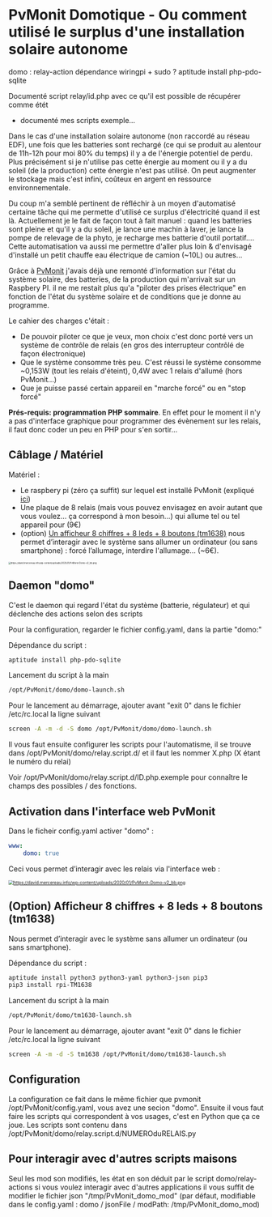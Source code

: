 # PvMonit Domotique - Ou comment utilisé le surplus d'une installation solaire autonome





domo : 
	relay-action dépendance wiringpi + sudo ?
	aptitude install php-pdo-sqlite

Documenté script relay/id.php avec ce qu'il est possible de récupérer comme étét

+ documenté mes scripts exemple... 








Dans le cas d'une installation solaire autonome (non raccordé au réseau EDF), une fois que les batteries sont rechargé (ce qui se produit au alentour de 11h-12h pour moi 80% du temps) il y a de l'énergie potentiel de perdu. Plus précisément si je n'utilise pas cette énergie au moment ou il y a du soleil (de la production) cette énergie n'est pas utilisé.  On peut augmenter le stockage mais c'est infini, coûteux en argent en ressource environnementale. 

Du coup m'a semblé pertinent de réfléchir à un moyen d'automatisé certaine tâche qui me permette d'utilisé ce surplus d'électricité quand il est là. Actuellement je le fait de façon tout à fait manuel : quand les batteries sont pleine et qu'il y a du soleil, je lance une machin à laver, je lance la pompe de relevage de la phyto,  je recharge mes batterie d'outil portatif….  Cette automatisation va aussi me permettre d'aller plus loin & d'envisagé d'installé un petit chauffe eau électrique de camion (~10L) ou autres…

Grâce à [PvMonit](https://david.mercereau.info/pvmonit-v1-0-monitoring-de-mon-installation-photovoltaique-autonome/) j'avais déjà une remonté d'information sur l'état du système solaire, des batteries, de la production qui m'arrivait sur un Raspbery PI. il ne me restait plus qu'a "piloter des prises électrique" en fonction de l'état du système solaire et de conditions que je donne au programme.

Le cahier des charges c'était : 

- De pouvoir piloter ce que je veux, mon choix c'est donc porté vers un système de contrôle de relais (en gros des interrupteur contrôlé de façon électronique) 
- Que le système consomme très peu. C'est réussi le système consomme ~0,153W (tout les relais d'éteint), 0,4W avec 1 relais d'allumé (hors PvMonit…)
- Que je puisse passé certain appareil en "marche forcé" ou en "stop forcé" 

**Prés-requis: programmation PHP sommaire**. En effet pour le moment il n'y a pas d'interface graphique pour programmer des évènement sur les relais, il faut donc coder un peu en PHP pour s'en sortir...

## Câblage / Matériel 

Matériel : 

- Le raspbery pi (zéro ça suffit) sur lequel est installé PvMonit (expliqué [ici](https://david.mercereau.info/pvmonit-v1-0-monitoring-de-mon-installation-photovoltaique-autonome/))
- Une plaque de 8 relais (mais vous pouvez envisagez en avoir autant que vous voulez… ça correspond à mon besoin…) qui allume tel ou tel appareil pour (9€)
- (option) [Un afficheur 8 chiffres + 8 leds + 8 boutons (tm1638)](https://os.mbed.com/components/TM1638-LED-controller-80-LEDs-max-Keyboa/) nous permet d’interagir avec le système sans allumer un ordinateur (ou sans smartphone)  : forcé l’allumage, interdire l'allumage… (~6€). 

<img src="https://david.mercereau.info/wp-content/uploads/2020/01/PvMonit-Domo-v2_bb.png" alt="https://david.mercereau.info/wp-content/uploads/2020/01/PvMonit-Domo-v2_bb.png" style="zoom:30%;" />

## Daemon "domo"

C'est le daemon qui regard l'état du système (batterie, régulateur) et qui déclenche des actions selon des scripts

Pour la configuration, regarder le fichier config.yaml, dans la partie "domo:"

Dépendance du script : 

```bash
aptitude install php-pdo-sqlite
```

Lancement du script à la main

```bash
/opt/PvMonit/domo/domo-launch.sh
```

Pour le lancement au démarrage, ajouter avant "exit 0" dans le fichier /etc/rc.local la ligne suivant

```bash
screen -A -m -d -S domo /opt/PvMonit/domo/domo-launch.sh
```

Il vous faut ensuite configurer les scripts pour l'automatisme, il se trouve dans /opt/PvMonit/domo/relay.script.d/ et il faut les nommer X.php (X étant le numéro du relai)

Voir /opt/PvMonit/domo/relay.script.d/ID.php.exemple pour connaître le champs des possibles / des fonctions.

## Activation dans l'interface web PvMonit

Dans le ficheir config.yaml activer "domo" :

```yaml
www:
    domo: true
```

Ceci vous permet d’interagir avec les relais via l'interface web :

[<img src="https://david.mercereau.info/wp-content/uploads/2020/01/Screenshot_2020-01-07-Pv-Monit1.png" alt="https://david.mercereau.info/wp-content/uploads/2020/01/PvMonit-Domo-v2_bb.png" style="zoom:60%;" />](https://david.mercereau.info/wp-content/uploads/2020/01/Screenshot_2020-01-07-Pv-Monit1.png)

## (Option) Afficheur 8 chiffres + 8 leds + 8 boutons (tm1638)

Nous permet d’interagir avec le système sans allumer un ordinateur (ou sans smartphone).

Dépendance du script : 

```bash
aptitude install python3 python3-yaml python3-json pip3
pip3 install rpi-TM1638
```

Lancement du script à la main

```bash
/opt/PvMonit/domo/tm1638-launch.sh
```

Pour le lancement au démarrage, ajouter avant "exit 0" dans le fichier /etc/rc.local la ligne suivant

```bash
screen -A -m -d -S tm1638 /opt/PvMonit/domo/tm1638-launch.sh
```

## Configuration

La configuration ce fait dans le même fichier que pvmonit /opt/PvMonit/config.yaml, vous avez une secion "domo". Ensuite il vous faut faire les scripts qui correspondent à vos usages, c'est en Python que ça ce joue. Les scripts sont contenu dans /opt/PvMonit/domo/relay.script.d/NUMEROduRELAIS.py 

## Pour interagir avec d'autres scripts maisons

Seul les mod son modifiés, les état en son déduit par le script domo/relay-actions si vous voulez interagir avec d'autres applications il vous suffit de modifier le fichier json "/tmp/PvMonit_domo_mod"  (par défaut, modifiable dans le config.yaml : domo / jsonFile / modPath: /tmp/PvMonit_domo_mod)


